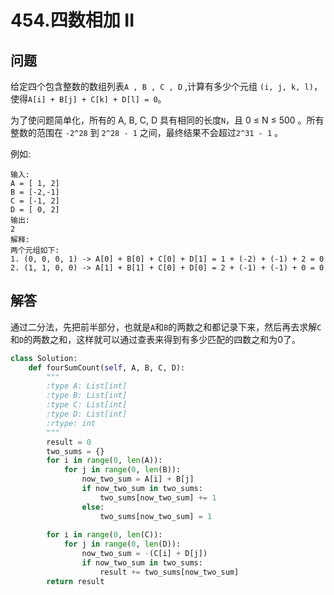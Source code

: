 # 454.四数相加 II

## 问题
给定四个包含整数的数组列表`A , B , C , D` ,计算有多少个元组 `(i, j, k, l)`，使得`A[i] + B[j] + C[k] + D[l] = 0`。

为了使问题简单化，所有的 A, B, C, D 具有相同的长度`N`，且 0 &le; N &le; 500 。所有整数的范围在 `-2^28` 到 `2^28 - 1` 之间，最终结果不会超过`2^31 - 1` 。

例如:
```
输入:
A = [ 1, 2]
B = [-2,-1]
C = [-1, 2]
D = [ 0, 2]
输出:
2
解释:
两个元组如下:
1. (0, 0, 0, 1) -> A[0] + B[0] + C[0] + D[1] = 1 + (-2) + (-1) + 2 = 0
2. (1, 1, 0, 0) -> A[1] + B[1] + C[0] + D[0] = 2 + (-1) + (-1) + 0 = 0
```

## 解答
通过二分法，先把前半部分，也就是`A`和`B`的两数之和都记录下来，然后再去求解`C`和`D`的两数之和，这样就可以通过查表来得到有多少匹配的四数之和为0了。

```python
class Solution:
    def fourSumCount(self, A, B, C, D):
        """
        :type A: List[int]
        :type B: List[int]
        :type C: List[int]
        :type D: List[int]
        :rtype: int
        """
        result = 0
        two_sums = {}
        for i in range(0, len(A)):
            for j in range(0, len(B)):
                now_two_sum = A[i] + B[j]
                if now_two_sum in two_sums:
                    two_sums[now_two_sum] += 1
                else:
                    two_sums[now_two_sum] = 1
        
        for i in range(0, len(C)):
            for j in range(0, len(D)):
                now_two_sum = -(C[i] + D[j])
                if now_two_sum in two_sums:
                    result += two_sums[now_two_sum]
        return result
        
```
